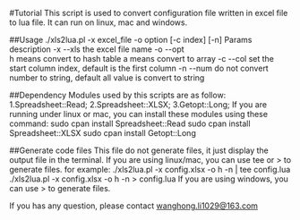 #Tutorial
This script is used to convert configuration file written in excel file to lua file. It can run on linux, mac and windows.

##Usage
./xls2lua.pl -x excel_file -o option [-c index] [-n] 
Params description
  -x --xls   the excel file name
  -o --opt   
             h  means convert to hash table
             a  means convert to array
  -c --col   set the start column index, default is the first column
  -n --num   do not convert number to string, default all value is convert to string

##Dependency
Modules used by this scripts are as follow:
1.Spreadsheet::Read;
2.Spreadsheet::XLSX;
3.Getopt::Long;
If you are running under linux or mac, you can install these modules using these command:
sudo cpan install Spreadsheet::Read
sudo cpan install Spreadsheet::XLSX
sudo cpan install Getopt::Long

##Generate code files
This file do not generate files, it just display the output file in the terminal. If you are using linux/mac, you can use tee or > to generate files. for example:
./xls2lua.pl -x config.xlsx -o h -n | tee config.lua
./xls2lua.pl -x config.xlsx -o h -n > config.lua
If you are using windows, you can use > to generate files.

If you has any question, please contact wanghong.li1029@163.com


